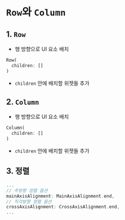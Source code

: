 # `Row`와 `Column`

## 1. `Row`
- 행 방향으로 UI 요소 배치
```dart
Row(
  children: []
)
```
- `children` 안에 배치할 위젯들 추가

## 2. `Column`
- 행 방향으로 UI 요소 배치
```dart
Column(
  children: []
)
```
- `children` 안에 배치할 위젯들 추가

## 3. 정렬
```dart
...
// 주방향 정렬 옵션
mainAxisAlignment: MainAxisAlignment.end,
// 직각방향 정렬 옵션
crossAxisAlignment: CrossAxisAlignment.end,
...
```